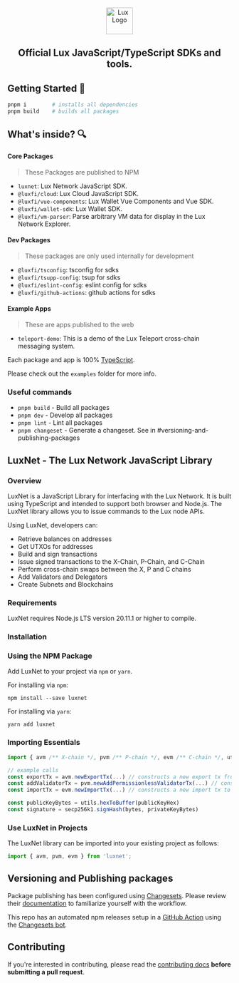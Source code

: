 <br/>

<p align="center">
  <a href="https://explore.lux.network/">
    <picture>
      <img alt="Lux Logo" src="https://avatars.githubusercontent.com/u/86858755?s=200&v=4" width="auto" height="60">
    </picture>
</a>
</p>

<h2 align="center">
  Official Lux JavaScript/TypeScript SDKs and tools.
</h2>

## Getting Started 🚀

```sh
pnpm i        # installs all dependencies
pnpm build    # builds all packages
```

## What's inside? 🔍

#### Core Packages

> These Packages are published to NPM

- `luxnet`: Lux Network JavaScript SDK.
- `@luxfi/cloud`: Lux Cloud JavaScript SDK.
- `@luxfi/vue-components`: Lux Wallet Vue Components and Vue SDK.
- `@luxfi/wallet-sdk`: Lux Wallet SDK.
- `@luxfi/vm-parser`: Parse arbitrary VM data for display in the Lux Network Explorer.

#### Dev Packages

> These packages are only used internally for development

- `@luxfi/tsconfig`: tsconfig for sdks
- `@luxfi/tsupp-config`: tsup for sdks
- `@luxfi/eslint-config`: eslint config for sdks
- `@luxfi/github-actions`: github actions for sdks

#### Example Apps

> These are apps published to the web

- `teleport-demo`: This is a demo of the Lux Teleport cross-chain messaging system.

Each package and app is 100% [TypeScript](https://www.typescriptlang.org/).

Please check out the `examples` folder for more info.

### Useful commands

- `pnpm build` - Build all packages
- `pnpm dev` - Develop all packages
- `pnpm lint` - Lint all packages
- `pnpm changeset` - Generate a changeset. See in #versioning-and-publishing-packages

## LuxNet - The Lux Network JavaScript Library

### Overview

LuxNet is a JavaScript Library for interfacing with the Lux Network. It is built using TypeScript and intended to support both browser and Node.js. The LuxNet library allows you to issue commands to the Lux node APIs.

Using LuxNet, developers can:

- Retrieve balances on addresses
- Get UTXOs for addresses
- Build and sign transactions
- Issue signed transactions to the X-Chain, P-Chain, and C-Chain
- Perform cross-chain swaps between the X, P and C chains
- Add Validators and Delegators
- Create Subnets and Blockchains

### Requirements

LuxNet requires Node.js LTS version 20.11.1 or higher to compile.

### Installation

### Using the NPM Package

Add LuxNet to your project via `npm` or `yarn`.

For installing via `npm`:

`npm install --save luxnet`

For installing via `yarn`:

`yarn add luxnet`

### Importing Essentials

```ts
import { avm /** X-chain */, pvm /** P-chain */, evm /** C-chain */, utils, secp256k1 } from "luxnet"

// example calls
const exportTx = avm.newExportTx(...) // constructs a new export tx from X
const addValidatorTx = pvm.newAddPermissionlessValidatorTx(...) // constructs a new add validator tx on P
const importTx = evm.newImportTx(...) // constructs a new import tx to C

const publicKeyBytes = utils.hexToBuffer(publicKeyHex)
const signature = secp256k1.signHash(bytes, privateKeyBytes)
```

### Use LuxNet in Projects

The LuxNet library can be imported into your existing project as follows:

```ts
import { avm, pvm, evm } from 'luxnet';
```

## Versioning and Publishing packages

Package publishing has been configured using [Changesets](https://github.com/changesets/changesets). Please review their [documentation](https://github.com/changesets/changesets#documentation) to familiarize yourself with the workflow.

This repo has an automated npm releases setup in a [GitHub Action](https://github.com/changesets/action) using the [Changesets bot](https://github.com/apps/changeset-bot).

## Contributing

If you're interested in contributing, please read the [contributing docs](/.github/CONTRIBUTING.md) **before submitting a pull request**.

